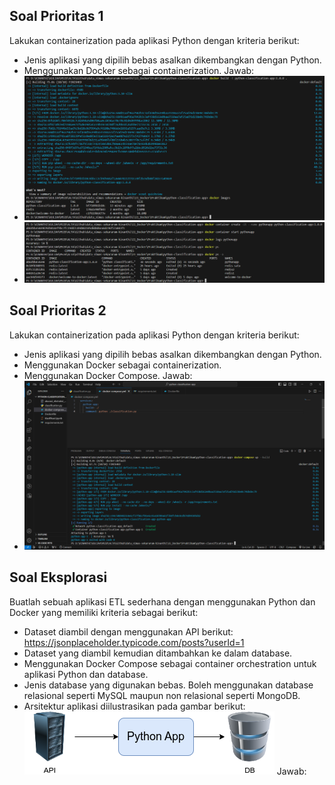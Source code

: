 ## Soal Prioritas 1

Lakukan containerization pada aplikasi Python dengan kriteria berikut:
- Jenis aplikasi yang dipilih bebas asalkan dikembangkan dengan Python.
- Menggunakan Docker sebagai containerization.
Jawab:
- ![alt text](https://github.com/arumkinanthi/data_nimas-sekararum-kinanthi/blob/main/11_Docker/Screenshot/Containerize%20python%20app.png?raw=true)
- ![alt text](https://github.com/arumkinanthi/data_nimas-sekararum-kinanthi/blob/main/11_Docker/Screenshot/Making%20a%20container.png?raw=true)

   
## Soal Prioritas 2

Lakukan containerization pada aplikasi Python dengan kriteria berikut:
- Jenis aplikasi yang dipilih bebas asalkan dikembangkan dengan Python.
- Menggunakan Docker sebagai containerization.
- Menggunakan Docker Compose.
Jawab:
- ![alt text](https://github.com/arumkinanthi/data_nimas-sekararum-kinanthi/blob/main/11_Docker/Screenshot/Using%20docker%20compose.png?raw=true)

   
## Soal Eksplorasi
Buatlah sebuah aplikasi ETL sederhana dengan menggunakan Python dan Docker yang memiliki kriteria sebagai berikut:
- Dataset diambil dengan menggunakan API berikut: https://jsonplaceholder.typicode.com/posts?userId=1 
- Dataset yang diambil kemudian ditambahkan ke dalam database.
- Menggunakan Docker Compose sebagai container orchestration untuk aplikasi Python dan database.
- Jenis database yang digunakan bebas. Boleh menggunakan database relasional seperti MySQL maupun non relasional seperti MongoDB.
- Arsitektur aplikasi diilustrasikan pada gambar berikut:
   ![alt text](https://github.com/arumkinanthi/data_nimas-sekararum-kinanthi/blob/main/11_Docker/Screenshot/arsitektur%20aplikasi%20ETL.png?raw=true)
Jawab:
   